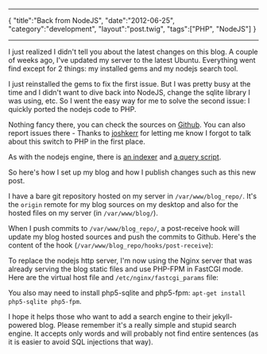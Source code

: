 ***
{
    "title":"Back from NodeJS",
    "date":"2012-06-25",
    "category":"development",
    "layout":"post.twig",
    "tags":["PHP", "NodeJS"]
}
***

I just realized I didn't tell you about the latest changes on this blog. A couple of weeks ago, I've updated my server to the latest Ubuntu.
Everything went find except for 2 things: my installed gems and my nodejs search tool.

I just reinstalled the gems to fix the first issue. But I was pretty busy at the time and I didn't want to dive back into NodeJS, change the sqlite library I was using, etc. So I went the easy way for me to solve the second issue: I quickly ported the nodejs code to PHP.

Nothing fancy there, you can check the sources on [Github](https://github.com/simonjodet/blog/). You can also report issues there - Thanks to [joshkerr](https://github.com/simonjodet/blog/issues/1) for letting me know I forgot to talk about this switch to PHP in the first place.

As with the nodejs engine, there is [an indexer](https://github.com/simonjodet/blog/blob/master/search_indexer/search_indexer.php) and [a query script](https://github.com/simonjodet/blog/blob/master/search/search.php).

So here's how I set up my blog and how I publish changes such as this new post.

I have a bare git repository hosted on my server in `/var/www/blog_repo/`. It's the `origin` remote for my blog sources on my desktop and also for the hosted files on my server (in `/var/www/blog/`).

When I push commits to `/var/www/blog_repo/`, a post-receive hook will update my blog hosted sources and push the commits to Github.
Here's the content of the hook (`/var/www/blog_repo/hooks/post-receive`):
<script src="https://gist.github.com/2988870.js"> </script>

To replace the nodejs http server, I'm now using the Nginx server that was already serving the blog static files and use PHP-FPM in FastCGI mode.
Here are the virtual host file and `/etc/nginx/fastcgi_params` file:
<script src="https://gist.github.com/2988891.js"> </script>

You also may need to install php5-sqlite and php5-fpm: `apt-get install php5-sqlite php5-fpm`.

I hope it helps those who want to add a search engine to their jekyll-powered blog. Please remember it's a really simple and stupid search engine. It accepts only words and will probably not find entire sentences (as it is easier to avoid SQL injections that way).